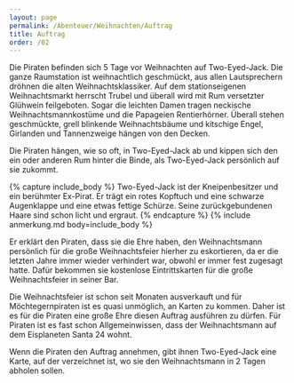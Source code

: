 ```yaml
---
layout: page
permalink: /Abenteuer/Weihnachten/Auftrag
title: Auftrag
order: /02
---
```


Die Piraten befinden sich 5 Tage vor Weihnachten auf Two-Eyed-Jack. Die ganze Raumstation ist weihnachtlich geschmückt, aus allen Lautsprechern dröhnen die alten Weihnachtsklassiker. Auf dem stationseigenen Weihnachtsmarkt herrscht Trubel und überall wird mit Rum versetzter Glühwein feilgeboten. Sogar die leichten Damen tragen neckische Weihnachtsmannkostüme und die Papageien Rentierhörner. Überall stehen geschmückte, grell blinkende Weihnachtsbäume und kitschige Engel, Girlanden und Tannenzweige hängen von den Decken.

Die Piraten hängen, wie so oft, in Two-Eyed-Jack ab und kippen sich den ein oder anderen Rum hinter die Binde, als Two-Eyed-Jack persönlich auf sie zukommt.

{% capture include_body %}
Two-Eyed-Jack ist der Kneipenbesitzer und ein berühmter Ex-Pirat. Er trägt ein rotes Kopftuch und eine schwarze Augenklappe und eine etwas fettige Schürze. Seine zurückgebundenen Haare sind schon licht und ergraut.
{% endcapture %}
{% include anmerkung.md body=include_body %}

Er erklärt den Piraten, dass sie die Ehre haben, den Weihnachtsmann persönlich für die große Weihnachtsfeier hierher zu eskortieren, da er die letzten Jahre immer wieder verhindert war, obwohl er immer fest zugesagt hatte. Dafür bekommen sie kostenlose Eintrittskarten für die große Weihnachtsfeier in seiner Bar.

Die Weihnachtsfeier ist schon seit Monaten ausverkauft und für Möchtegernpiraten ist es quasi unmöglich, an Karten zu kommen. Daher ist es für die Piraten eine große Ehre diesen Auftrag ausführen zu dürfen. Für Piraten ist es fast schon Allgemeinwissen, dass der Weihnachtsmann auf dem Eisplaneten Santa 24 wohnt.

Wenn die Piraten den Auftrag annehmen, gibt ihnen Two-Eyed-Jack eine Karte, auf der verzeichnet ist, wo sie den Weihnachtsmann in 2 Tagen abholen sollen.
